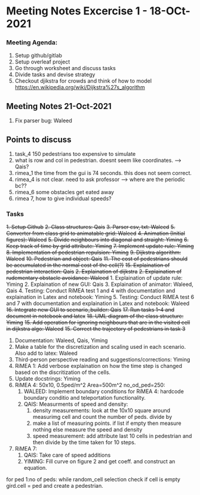 # Meeting Notes Excercise 1 - 18-OCt-2021

### Meeting Agenda:
1. Setup github/gitlab
2. Setup overleaf project
3. Go through worksheet and discuss tasks
4. Divide tasks and devise strategy
5. Checkout djikstra for crowds and think of how to model https://en.wikipedia.org/wiki/Dijkstra%27s_algorithm

## Meeting Notes 21-Oct-2021
1. Fix parser bug: Waleed


## Points to discuss
1. task_4 150 pedestrians too expensive to simulate
2. what is row and col in pedestrian. doesnt seem like coordinates. --> Qais?
3. rimea_1 the time from the gui is 74 seconds. this does not seem correct.
5. rimea_4 is not clear. need to ask professor --> where are the periodic bc??
4. rimea_6 some obstacles get eated away
6. rimea 7, how to give individual speeds?

### Tasks
~~1. Setup Github~~
~~2. Class structures: Qais~~
~~3. Parser csv, txt: Waleed~~
~~5. Converter from class grid to animatable grid: Waleed~~
~~4. Animation (Initial figures): Waleed~~
~~5. Divide neighbours into diagonal and straight: Yiming~~
~~6. Keep track of time by grid attribute: Yiming~~
~~7. Implement update rule: Yiming~~
~~8. Implementation of pedestrian repulsion: Yiming~~
~~9. Dijkstra algorithm: Waleed~~
~~10. Pedestrian and object: Qais~~
~~11. The cost of pedestrians should be accumulated in the normal cost of the cell(?)~~
~~15. Explaination of pedestrian interaction: Qais~~
~~2. Explaination of dijkstra~~
~~2. Explaination of rudementary obstacle avoidance: Waleed~~
    1. Explaination of update rule: Yiming
    2. Explaination of new GUI: Qais
    3. Explaination of animator: Waleed, Qais
    4. Testing: Conduct RiMEA test 1 and 4 with documentation and explaination in Latex and notebook: Yiming
    5. Testing: Conduct RiMEA test 6 and 7 with documentation and explaination in Latex and notebook: Waleed
~~16. Integrate new GUI to scenario_builder: Qais~~
~~17. Run tasks 1-4 and document in notebook and latex~~
~~18. UML diagram of the class structure: Yiming~~
~~15. Add operation for ignoring neighbours that are in the visited cell in dijkstra algo: Waleed~~
~~15. Correct the trajectory of pedestrians in task 3~~

1. Documentation: Waleed, Qais, Yiming
2. Make a table for the discretization and scaling used in each scenario. Also add to latex: Waleed
3. Third-person perspective reading and suggestions/corrections: Yiming
4. RiMEA 1: Add verbose explaination on how the time step is changed based on the discritization of the cells.
5. Update docstrings: Yiming
6. RiMEA 4: 50x10, 0.5ped/m^2 Area=500m^2 no_od_ped=250:
   1. WALEED: Implement boundary conditions for RiMEA 4: hardcode boundary conditio and teleportation functionality.
   2. QAIS: Measurments of speed and density:
      1. density measurements: look at the 10x10 square around measurimg cell and count the number of peds. divide by
      2. make a list of measuring points. if list if empty then measure nothing else measure the speed and density
      3. speed measurement: add attribute last 10 cells in pedestrian and then divide by the time taken for 10 steps.
7. RiMEA 7:
   1. QAIS: Take care of speed additions
   2. YIMING: Fill curve on figure 2 and get coeff. and construct an equation.

for ped 1:no of peds:
    while
        random_cell selection
        check if cell is empty
        gird.cell = ped and create a pedestrian.
